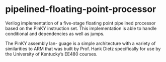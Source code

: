 # pipelined-floating-point-processor
Verilog implementation of a five-stage floating point pipelined processor based on the PinKY instruction set. This implementation is able to handle conditional and dependencies as well as jumps. 

The PinKY assembly lan- guage is a simple architecture with a variety of similarities to ARM that was built by Prof. Hank Dietz specifically for use by the University of Kentucky’s EE480 courses.
